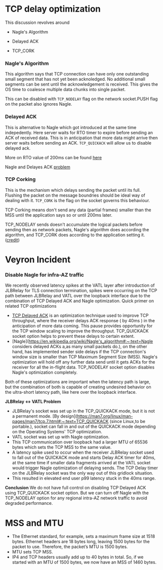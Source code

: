 # TCP delay optimization

This discussion revolves around 

- Nagle's Algorithm 

- Delayed ACK  
- TCP_CORK



### Nagle's Algorithm 

This algorithm says that TCP connection can have only one outstanding small segment that has not yet been acknoledged. No additional small segments can be sent until the acknowledgement is received. This gives the OS time to coalesce multiple data chunks into single packet.

This can be disabled with `TCP_NODELAY` flag on the network socket.PUSH flag on the packet also ignores Nagle.



### Delayed ACK

This is alternative to Nagle which got introduced at the same time indepedently. Here server waits for RTO timer to expire before sending an ACK of received data. This is in anticipation that more data might arrive then server waits before sending an ACK. `TCP_QUICKACK` will allow us to disable delayed ack.

More on RTO value of 200ms can be found [here](https://blog.titanwolf.in/a?ID=00950-621d274b-025d-4a06-af5a-e4aad169ab3b)

 

Nagle and Delayes ACK [problem](https://jvns.ca/blog/2015/11/21/why-you-should-understand-a-little-about-tcp/)

### TCP Corking

This is the mechanism which delays sending the packet until its full. Flushing the packet on the message boundries should be ideal way of dealing with it. `TCP_CORK` is the flag on the socket governs this behaviour.

TCP Corking means don't send any data (partial frames) smaller than the MSS until the application says so or until 200ms later.



TCP_NODELAY sends doesn't accumulate the logical packets before sending then as network packets, Nagle's algorithm does according the algorithm, and TCP_CORK does according to the application setting it. ([credit](https://stackoverflow.com/questions/22124098/is-there-any-significant-difference-between-tcp-cork-and-tcp-nodelay-in-this-use))





# Veyron Incident

### Disable Nagle for infra-AZ traffic

We recently observed latency spikes at the VATL layer after introduction of JLBRelay for TLS connection termination, spikes were occurring on the TCP path between JLBRelay and VATL over the loopback interface due to the combination of TCP Delayed ACK and Nagle optimization. Quick primer on related TCP optimizations

-  [TCP Delayed ACK](https://en.wikipedia.org/wiki/TCP_delayed_acknowledgment) is an optimization technique used to improve TCP throughput, where the receiver delays ACK response ( by 40ms ) in the anticipation of more data coming. This pause provides opportunity for the TCP window scaling to improve the throughput. TCP_QUICKACK socket option helps to prevent these delays to certain extent. 
- [Nagle](https://en.wikipedia.org/wiki/Nagle's_algorithm#:~:text=Nagle considers delayed ACKs a,as many small packets do.), on the other hand, has implemented sender side delays if the TCP connection's window size is smaller than TCP Maximum Segment Size (MSS). Nagle's optimization will hold off any further data send until it gets ACKs for the receiver for all the in-flight data. TCP_NODELAY socket option disables Nagle's optimization completely.

Both of these optimizations are important when the latency path is large, but the combination of both is capable of creating undesired behavior on the ultra-short latency path, like here over the loopback interface. 

**JLBRelay ↔ VATL Problem** 

- JLBRelay's socket was set up in the TCP_QUICKACK mode, but it is not a permanent mode. [By design](https://man7.org/linux/man-pages/man7/tcp.7.html#:~:text=TCP_QUICKACK (since Linux,to be portable.), socket can fall in and out of the QUICKACK mode depending on the Operating Systems' TCP optimization.
- VATL socket was set up with Nagle optimization.
- This TCP communication over loopback had a larger MTU of 65536 bytes which sets the TCP MSS to the same value.
- A latency spike used to occur when the receiver JLBRelay socket used to fall out of the QUICKACK mode and starts Delay ACK timer for 40ms, at the same time if smaller data fragments arrived at the VATL socket would trigger Nagle optimization of delaying sends. The TCP Delay timer on the JLBRelay socket was the only way out of this gridlock situation. 
- This resulted in elevated end user p99 latency stuck in the 40ms range. 


**Conclusion**
We do not have full control on disabling TCP Delayed ACK using TCP_QUICKACK socket option. But we can turn off Nagle with the TCP_NODELAY option for any regional intra-AZ network traffic to avoid degraded performance.



# MSS and MTU

- The Ethernet standard, for example, sets a maximum frame size at 1518 bytes. Ethernet headers are 18 bytes long, leaving 1500 bytes for the packet to use. Therefore, the packet’s MTU is 1500 bytes.
- MTU sets TCP MSS.
- IP4 and TCP headers usually add up to 40 bytes in total.  So, if we started with an MTU of 1500 bytes, we now have an MSS of 1460 bytes.
